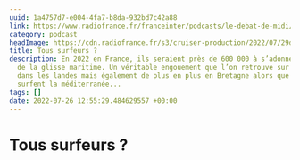 ```yaml
---
uuid: 1a4757d7-e004-4fa7-b8da-932bd7c42a88
link: https://www.radiofrance.fr/franceinter/podcasts/le-debat-de-midi/le-debat-de-midi-du-lundi-25-juillet-2022-6414099
category: podcast
headImage: https://cdn.radiofrance.fr/s3/cruiser-production/2022/07/29d857e6-240d-460f-a870-e8c3bdb42deb/1200x630_gettyimages-866104226.jpg
title: Tous surfeurs ?
description: En 2022 en France, ils seraient près de 600 000 à s’adonner aux joies
  de la glisse maritime. Un véritable engouement que l’on retrouve sur la côte Basque,
  dans les landes mais également de plus en plus en Bretagne alors que les plus chevronnés
  surfent la méditerranée...
tags: []
date: 2022-07-26 12:55:29.484629557 +00:00
---
```

# Tous surfeurs ?

